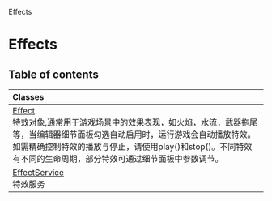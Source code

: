 Effects

# Effects <Badge type="tip" text="Groups" /> <Score text="Effects" />

## Table of contents
| Classes |
| :-----|
| [Effect](../classes/mw.Effect.md) <br> 特效对象,通常用于游戏场景中的效果表现，如火焰，水流，武器拖尾等，当编辑器细节面板勾选自动启用时，运行游戏会自动播放特效。如需精确控制特效的播放与停止，请使用play()和stop()。不同特效有不同的生命周期，部分特效可通过细节面板中参数调节。 |
| [EffectService](../classes/mw.EffectService.md) <br> 特效服务 |

